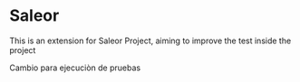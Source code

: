 # Saleor

This is an extension for Saleor Project, aiming to improve the test inside the project


Cambio para ejecuciòn de pruebas
